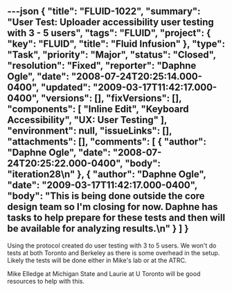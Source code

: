 ---json
{
  "title": "FLUID-1022",
  "summary": "User Test:  Uploader accessibility user testing with 3 - 5 users",
  "tags": "FLUID",
  "project": {
    "key": "FLUID",
    "title": "Fluid Infusion"
  },
  "type": "Task",
  "priority": "Major",
  "status": "Closed",
  "resolution": "Fixed",
  "reporter": "Daphne Ogle",
  "date": "2008-07-24T20:25:14.000-0400",
  "updated": "2009-03-17T11:42:17.000-0400",
  "versions": [],
  "fixVersions": [],
  "components": [
    "Inline Edit",
    "Keyboard Accessibility",
    "UX: User Testing"
  ],
  "environment": null,
  "issueLinks": [],
  "attachments": [],
  "comments": [
    {
      "author": "Daphne Ogle",
      "date": "2008-07-24T20:25:22.000-0400",
      "body": "iteration28\n"
    },
    {
      "author": "Daphne Ogle",
      "date": "2009-03-17T11:42:17.000-0400",
      "body": "This is being done outside the core design team so I'm closing for now.  Daphne has tasks to help prepare for these tests and then will be available for analyzing results.\n"
    }
  ]
}
---
Using the protocol created do user testing with 3 to 5 users.  We won't do tests at both Toronto and Berkeley as there is some overhead in the setup.   Likely the tests will be done either in Mike's lab or at the ATRC.

Mike Elledge at Michigan State and Laurie at U Toronto will be good resources to help with this.

        